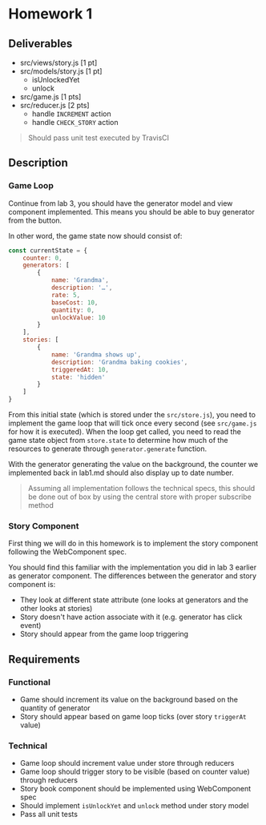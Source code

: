 # Homework 1

## Deliverables

* src/views/story.js [1 pt]
* src/models/story.js [1 pt]
    * isUnlockedYet
    * unlock
* src/game.js [1 pts]
* src/reducer.js [2 pts]
    * handle `INCREMENT` action
    * handle `CHECK_STORY` action

> Should pass unit test executed by TravisCI

## Description

### Game Loop

Continue from lab 3, you should have the generator model and view component
implemented. This means you should be able to buy generator from the
button.

In other word, the game state now should consist of:

```javascript
const currentState = {
    counter: 0,
    generators: [
        {
            name: 'Grandma',
            description: '…',
            rate: 5,
            baseCost: 10,
            quantity: 0,
            unlockValue: 10
        }
    ],
    stories: [
        {
            name: 'Grandma shows up',
            description: 'Grandma baking cookies',
            triggeredAt: 10,
            state: 'hidden'
        }
    ]
}
```

From this initial state (which is stored under the `src/store.js`), you need to
implement the game loop that will tick once every second (see `src/game.js` for
how it is executed). When the loop get called, you need to
read the game state object from `store.state` to determine how much of the
resources to generate through `generator.generate` function.

With the generator generating the value on the background, the counter we implemented back in lab1.md should also display up to date number.

> Assuming all implementation follows the technical specs, this should be done
> out of box by using the central store with proper subscribe method

### Story Component

First thing we will do in this homework is to implement the story component following the WebComponent spec.

You should find this familiar with the implementation you did in lab 3 earlier as generator component. The differences between the generator and story component is:

* They look at different state attribute (one looks at generators and the other looks at stories)
* Story doesn't have action associate with it (e.g. generator has click event)
* Story should appear from the game loop triggering

## Requirements

### Functional

* Game should increment its value on the background based on the quantity of generator
* Story should appear based on game loop ticks (over story `triggerAt` value)

### Technical

* Game loop should increment value under store through reducers
* Game loop should trigger story to be visible (based on counter value) through reducers
* Story book component should be implemented using WebComponent spec
* Should implement `isUnlockYet` and `unlock` method under story model
* Pass all unit tests


